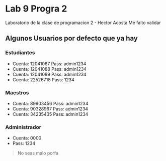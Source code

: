 # Lab 9 Progra 2

Laboratorio de la clase de programacion 2 - Hector Acosta
Me falto validar

## Algunos Usuarios por defecto que ya hay

### Estudiantes
- Cuenta: 12041087 Pass: admin1234
- Cuenta: 12041088 Pass: admin1234
- Cuenta: 12041089 Pass: admin1234
- Cuenta: 22526718 Pass: 1234

### Maestros
- Cuenta:  89903456 Pass: admin1234
- Cuenta: 90328967  Pass: admin1234
- Cuenta: 34235435  Pass: admin1234

### Administrador
- Cuenta: 0000
- Pass: 1234


> No seas malo porfa
